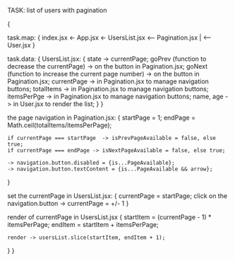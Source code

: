 TASK: list of users with pagination

{

  task.map:
  {
    index.jsx <- App.jsx <- UsersList.jsx <-- Pagination.jsx
                                          |
                                          <-- User.jsx
  }

  task.data:
  {
    UsersList.jsx:
    {
      state -> currentPage;
      goPrev (function to decrease the currentPage) -> on the button in Pagination.jsx;
      goNext (function to increase the current page number) -> on the button in Pagination.jsx;
      currentPage -> in Pagination.jsx to manage navigation buttons;
      totalItems -> in Pagination.jsx to manage navigation buttons;
      itemsPerPge -> in Pagination.jsx to manage navigation buttons;
      name, age -> in User.jsx to render the list;
    }
  }

  the page navigation in Pagination.jsx:
  {
    startPage = 1;
    endPage = Math.ceil(totalItems/itemsPerPage);

    if currentPage === startPage  -> isPrevPageAvailable = false, else true;
    if currentPage === endPage -> isNextPageAvailable = false, else true;

    -> navigation.button.disabled = {is...PageAvailable};
    -> navigation.button.textContent = {is...PageAvailable && arrow};
  }

  set the currentPage in UsersList.jsx:
  {
    currentPage = startPage;
    click on the navigation.button -> currentPage = +/- 1
  }

  render of currentPage in UsersList.jsx
  {
    startItem = (currentPage - 1) * itemsPerPage;
    endItem = startItem + itemsPerPage;

    render -> usersList.slice(startItem, endItem + 1);
  }
}





